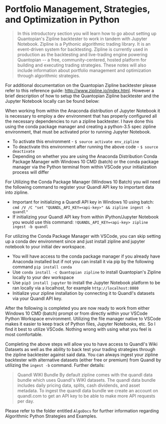 # Portfolio Management, Strategies, and Optimization in Python 
> In this introductory section you will learn how to go about setting up Quantopian's Zipline backtester to work in tandem with Jupyter Notebook. Zipline is a Pythonic algorithmic trading library. It is an event-driven system for backtesting. Zipline is currently used in production as the backtesting and live-trading engine powering Quantopian -- a free, community-centered, hosted platform for building and executing trading strategies. These notes will also include information about portfolio management and optimization through algorithmic strategies. 

For additional documentation on the Quantopian Zipline backtester please refer to this reference guide: http://www.zipline.io/index.html. However a brief description of how to setup the Quantopian Zipline backtester and the Jupyter Notebook locally can be found below: 

When working from within the Anaconda distribution of Jupyter Notebook it is necessary to employ a dev environment that has properly configured all the necessary dependencies to run a zipline backtester. I have done this using the conda package manager and creating a python-3.5 spec zipline environment, that must be activated prior to running Jupyter Notebook.
* To activate this environment - `$ source activate env_zipline`
* To deactivate this environment after running the above code - `$ source deactivate`
* Depending on whether you are using the Anaconda Distribution Conda Package Manager with Windows 10 CMD (batch) or the conda package manager via the Python terminal from within VSCode your initialization process will differ 

For Utilizing the Conda Package Manager (Windows 10 Batch) you will need the following command to register your Quandl API key to important data into zipline. 
* Important for initializing a Quandl API key in Windows 10 using batch: `cmd /V /C "set "QUANDL_API_KEY=<api-key>" && zipline ingest -b quandl"`
* If initializing your Quandl API key from within iPython/Jupyter Notebook you would use this command: `!QUANDL_API_KEY=<api-key> zipline ingest -b quandl` 

For utilizing the Conda Package Manager with VSCode, you can skip setting up a conda dev environment since and just install zipline and jupyter notebook to your initial dev workspace. 
* You will have access to the conda package manager if you already have Anaconda installed but if not you can install it via pip by the following command `pip install conda` 
* Use `conda install -c Quantopian zipline` to install Quantopian's Zipline locally to your dev workspace
* Use `pip3 install jupyter` to install the Jupyter Notebook platform to be ran locally via a localhost, for example `http://localhost:8080` 
* Initialize your zipline installation by connecting it to Quandl's datasets via your Quandl API key. 

After the following is completed you are now ready to work from either Windows 10 CMD (batch) prompt or from directly within your VSCode Python Workspace environment. Utilizing the file manager native to VSCode makes it easier to keep track of Python files, Jupyter Notebooks, etc. So I find it best to utilize VSCode. Nothing wrong with using what you feel is most comfortable. 

Completing the above steps will allow you to have access to Quandl's Wiki Datasets as well as the ability to back test your trading strategies through the zipline backtester against said data. You can always ingest your zipline backtester with alternative datasets (either free or premium) from Quandl by utilizing the `ingest -b` command. Further details: 

> Quandl WIKI Bundle By default zipline comes with the quandl data bundle which uses Quandl's WIKI datasets. The quandl data bundle includes daily pricing data, splits, cash dividends, and asset metadata. To ingest the quandl data bundle we create an account on quandl.com to get an API key to be able to make more API requests per day. 

Please refer to the folder entitled `AlgoDocs` for further information regarding Algorithmic Python Strategies and Examples. 

